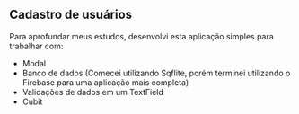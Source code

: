 ## Cadastro de usuários

Para aprofundar meus estudos, desenvolvi esta aplicação simples para trabalhar com:

- Modal
- Banco de dados (Comecei utilizando Sqflite, porém terminei utilizando o Firebase para uma aplicação mais completa)
- Validações de dados em um TextField
- Cubit
